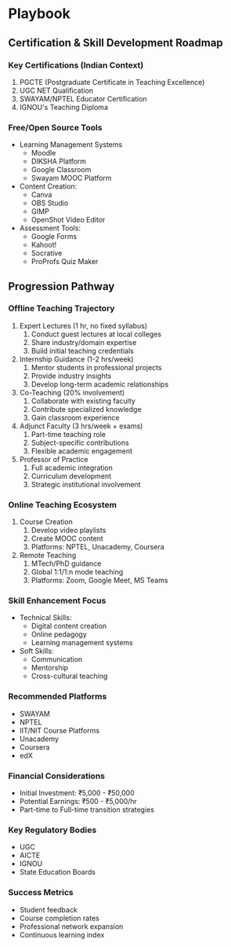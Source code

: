 # Playbook

## Certification & Skill Development Roadmap

### Key Certifications (Indian Context)

1. PGCTE (Postgraduate Certificate in Teaching Excellence)  
2. UGC NET Qualification  
3. SWAYAM/NPTEL Educator Certification  
4. IGNOU's Teaching Diploma

### Free/Open Source Tools

* Learning Management Systems  
  * Moodle  
  * DIKSHA Platform  
  * Google Classroom  
  * Swayam MOOC Platform  
* Content Creation:  
  * Canva  
  * OBS Studio  
  * GIMP  
  * OpenShot Video Editor  
* Assessment Tools:  
  * Google Forms  
  * Kahoot\!  
  * Socrative  
  * ProProfs Quiz Maker

## Progression Pathway

### Offline Teaching Trajectory

1. Expert Lectures (1 hr, no fixed syllabus)  
   1. Conduct guest lectures at local colleges  
   2. Share industry/domain expertise  
   3. Build initial teaching credentials  
2. Internship Guidance (1-2 hrs/week)  
   1. Mentor students in professional projects  
   2. Provide industry insights  
   3. Develop long-term academic relationships  
3. Co-Teaching (20% involvement)  
   1. Collaborate with existing faculty  
   2. Contribute specialized knowledge  
   3. Gain classroom experience  
4. Adjunct Faculty (3 hrs/week \+ exams)  
   1. Part-time teaching role  
   2. Subject-specific contributions  
   3. Flexible academic engagement  
5. Professor of Practice  
   1. Full academic integration  
   2. Curriculum development  
   3. Strategic institutional involvement

### Online Teaching Ecosystem

1. Course Creation  
   1. Develop video playlists  
   2. Create MOOC content  
   3. Platforms: NPTEL, Unacademy, Coursera  
2. Remote Teaching  
   1. MTech/PhD guidance  
   2. Global 1:1/1:n mode teaching  
   3. Platforms: Zoom, Google Meet, MS Teams

### Skill Enhancement Focus

* Technical Skills:  
  * Digital content creation  
  * Online pedagogy  
  * Learning management systems  
* Soft Skills:  
  * Communication  
  * Mentorship  
  * Cross-cultural teaching

### Recommended Platforms

* SWAYAM  
* NPTEL  
* IIT/NIT Course Platforms  
* Unacademy  
* Coursera  
* edX

### Financial Considerations

* Initial Investment: ₹5,000 \- ₹50,000  
* Potential Earnings: ₹500 \- ₹5,000/hr  
* Part-time to Full-time transition strategies

### Key Regulatory Bodies

* UGC  
* AICTE  
* IGNOU  
* State Education Boards

### Success Metrics

* Student feedback  
* Course completion rates  
* Professional network expansion  
* Continuous learning index
